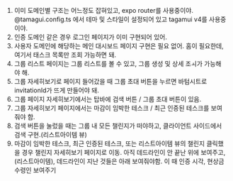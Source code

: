 1. 이미 도메인별 구조는 어느정도 잡혀있고, expo router를 사용중이야. @tamagui.config.ts 에서 테마 및 스타일이 설정되어 있고 tagamui v4를 사용중이야.
2. 인증 도메인 같은 경우 로그인 페이지가 이미 구현되어 있어.
3. 사용자 도메인에 해당하는 메인 대시보드 페이지 구현은 필요 없어. 홈이 필요한데, 여기서 태스크 목록만 조회 가능하면 돼.
4. 그룹 리스트 페이지는 그룹 리스트를 볼 수 있고, 그룹 생성 및 상세 조ㅚ가 가능해야 해.
5. 그룹 자세히보기로 페이지 들어갔을 때 그룹 초대 버튼을 누르면 바텀시트로 invitationId가 뜨게 만들어야 돼.
6. 그룹 페이지 자세히보기에서는 탑바에 검색 버튼 / 그룹 초대 버튼이 있음.
7. 그룹 자세히보기 페이지에서는 마감이 임박한 테스크 / 최근 인증된 테스크를 보여줘야 함.
8. 검색 버튼을 눌렀을 때는 그룹 내 모든 챌린지가 떠야하고, 클라이언트 사이드에서 검색 구현.(리스트아이템 뷰)
9. 마감이 임박한 테스크, 최근 인증된 테스크, 또는 리스트아이템 뷰의 챌린지 클릭했을 경우 챌린지 자세히보기 페이지로 이동. 아직 데드라인이 안 끝난 위에 보여주고,(리스트아이템), 데드라인이 지난 것들은 아래 보여줘야함. 이 때 인증 시각, 현상금 수령인 보여주기
